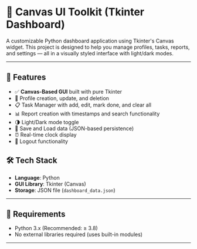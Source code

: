 
# 🎨 Canvas UI Toolkit (Tkinter Dashboard)

A customizable Python dashboard application using Tkinter's Canvas widget. This project is designed to help you manage profiles, tasks, reports, and settings — all in a visually styled interface with light/dark modes.

---

## 🚀 Features

- ✅ **Canvas-Based GUI** built with pure Tkinter
- 👤 Profile creation, update, and deletion
- 📋 Task Manager with add, edit, mark done, and clear all
- 📊 Report creation with timestamps and search functionality
- 🌗 Light/Dark mode toggle
- 💾 Save and Load data (JSON-based persistence)
- ⏰ Real-time clock display
- 🔐 Logout functionality

## 🛠️ Tech Stack

- **Language**: Python
- **GUI Library**: Tkinter (Canvas)
- **Storage**: JSON file (`dashboard_data.json`)

---

## 🧰 Requirements

- Python 3.x (Recommended: ≥ 3.8)
- No external libraries required (uses built-in modules)

---
